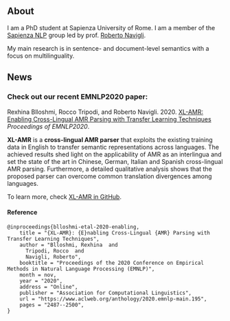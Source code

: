 ## About

I am a PhD student at Sapienza University of Rome. I am a member of the [Sapienza NLP](http://nlp.uniroma1.it/) group led by prof. [Roberto Navigli](http://wwwusers.di.uniroma1.it/~navigli/). 

My main research is in sentence- and document-level semantics with a focus on multilinguality.

## News

### Check out our recent EMNLP2020 paper:

Rexhina Blloshmi, Rocco Tripodi, and Roberto Navigli. 2020. [XL-AMR: Enabling Cross-Lingual AMR Parsing with Transfer Learning Techniques](https://www.aclweb.org/anthology/2020.emnlp-main.195.pdf) *Proceedings of EMNLP2020*.

**XL-AMR** is a **cross-lingual AMR parser** that exploits the existing training data in English to transfer semantic representations across languages. The achieved results shed light on the applicability of AMR  as an interlingua and set the state of the art in Chinese, German, Italian and Spanish cross-lingual AMR parsing. Furthermore, a detailed qualitative analysis shows that the proposed parser can overcome common translation divergences among languages.

To learn more, check [XL-AMR in GitHub](https://github.com/SapienzaNLP/xl-amr).

#### Reference
```
@inproceedings{blloshmi-etal-2020-enabling,
    title = "{XL-AMR}: {E}nabling Cross-Lingual {AMR} Parsing with Transfer Learning Techniques",
    author = "Blloshmi, Rexhina  and
      Tripodi, Rocco  and
      Navigli, Roberto",
    booktitle = "Proceedings of the 2020 Conference on Empirical Methods in Natural Language Processing (EMNLP)",
    month = nov,
    year = "2020",
    address = "Online",
    publisher = "Association for Computational Linguistics",
    url = "https://www.aclweb.org/anthology/2020.emnlp-main.195",
    pages = "2487--2500",
}
```



